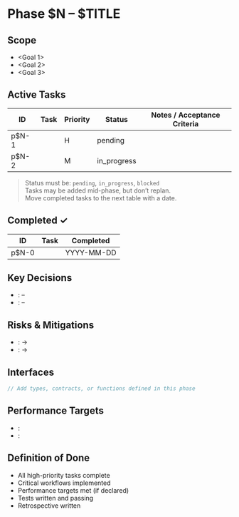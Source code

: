 # Phase $N – $TITLE

## Scope

- <Goal 1>
- <Goal 2>
- <Goal 3>

## Active Tasks

| ID    | Task | Priority | Status      | Notes / Acceptance Criteria |
| ----- | ---- | -------- | ----------- | --------------------------- |
| p$N-1 |      | H        | pending     |                             |
| p$N-2 |      | M        | in_progress |                             |

> Status must be: `pending`, `in_progress`, `blocked`  
> Tasks may be added mid-phase, but don’t replan.  
> Move completed tasks to the next table with a date.

## Completed ✓

| ID    | Task | Completed  |
| ----- | ---- | ---------- |
| p$N-0 |      | YYYY-MM-DD |

## Key Decisions

- **<Decision>**: <Outcome> – <Reason>
- **<Decision>**: <Outcome> – <Reason>

## Risks & Mitigations

- **<Risk>**: <Impact> → <Mitigation>
- **<Risk>**: <Impact> → <Mitigation>

## Interfaces

```ts
// Add types, contracts, or functions defined in this phase
```

## Performance Targets

- <Metric>: <Target>
- <Metric>: <Target>

## Definition of Done

- All high-priority tasks complete
- Critical workflows implemented
- Performance targets met (if declared)
- Tests written and passing
- Retrospective written
